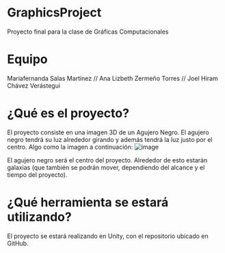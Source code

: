 # GraphicsProject
Proyecto final para la clase de Gráficas Computacionales

# Equipo
Mariafernanda Salas Martínez //
Ana Lizbeth Zermeño Torres //
Joel Hiram Chávez Verástegui

# ¿Qué es el proyecto?
El proyecto consiste en una imagen 3D de un Agujero Negro. El agujero negro tendrá su luz alrededor girando y además tendrá la luz justo por el centro. Algo como la imagen a continuación:
![image](https://user-images.githubusercontent.com/43424834/160248310-5a5880d9-3091-4027-bb10-efc06d54e09e.png)

El agujero negro será el centro del proyecto. Alrededor de esto estarán galaxias (que también se podrán mover, dependiendo del alcance y el tiempo del proyecto).

# ¿Qué herramienta se estará utilizando?
El proyecto se estará realizando en Unity, con el repositorio ubicado en GitHub.
